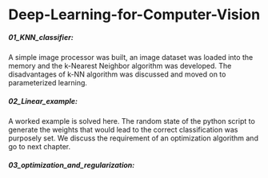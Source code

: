 # Deep-Learning-for-Computer-Vision

##### 01_KNN_classifier:
             
A simple image processor was built, an image dataset was loaded into the memory and the k-Nearest Neighbor algorithm was developed. The disadvantages of k-NN algorithm was discussed and moved on to parameterized learning.
             
##### 02_Linear_example:
A worked example is solved here. The random state of the python script to generate the weights that would lead to the correct classification was purposely set. We discuss the requirement of an optimization algorithm and go to next chapter.
             
##### 03_optimization_and_regularization:
